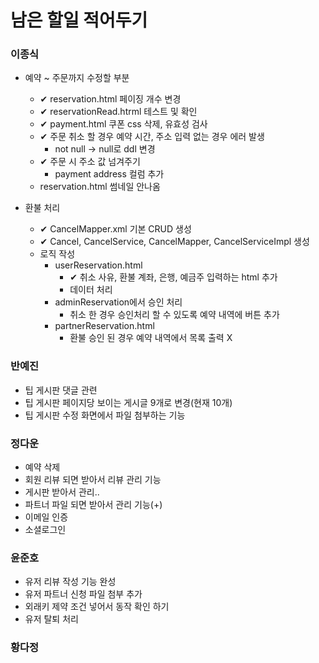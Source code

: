 # 남은 할일 적어두기

### 이종식
- 예약 ~ 주문까지 수정할 부분
    - ✔ reservation.html 페이징 개수 변경
    - ✔ reservationRead.htrml 테스트 및 확인
    - ✔ payment.html 쿠폰 css 삭제, 유효성 검사
    - ✔ 주문 취소 할 경우 예약 시간, 주소 입력 없는 경우 에러 발생
        - not null -> null로 ddl 변경
    - ✔ 주문 시 주소 값 넘겨주기
        - payment address 컬럼 추가
    - reservation.html 썸네일 안나옴

- 환불 처리
    - ✔ CancelMapper.xml 기본 CRUD 생성
    - ✔ Cancel, CancelService, CancelMapper, CancelServiceImpl 생성
    - 로직 작성
        - userReservation.html
            - ✔ 취소 사유, 환불 계좌, 은행, 예금주 입력하는 html 추가
            - 데이터 처리
        - adminReservation에서 승인 처리 
            - 취소 한 경우 승인처리 할 수 있도록 예약 내역에 버튼 추가
        - partnerReservation.html
            - 환불 승인 된 경우 예약 내역에서 목록 출력 X

### 반예진
- 팁 게시판 댓글 관련
- 팁 게시판 페이지당 보이는 게시글 9개로 변경(현재 10개)
- 팁 게시판 수정 화면에서 파일 첨부하는 기능
  
### 정다운
- 예약 삭제
- 회원 리뷰 되면 받아서 리뷰 관리 기능
- 게시판 받아서 관리..
- 파트너 파일 되면 받아서 관리 기능(+) 
- 이메일 인증
- 소셜로그인

### 윤준호
- 유저 리뷰 작성 기능 완성
- 유저 파트너 신청 파일 첨부 추가
- 외래키 제약 조건 넣어서 동작 확인 하기
- 유저 탈퇴 처리

### 황다정
